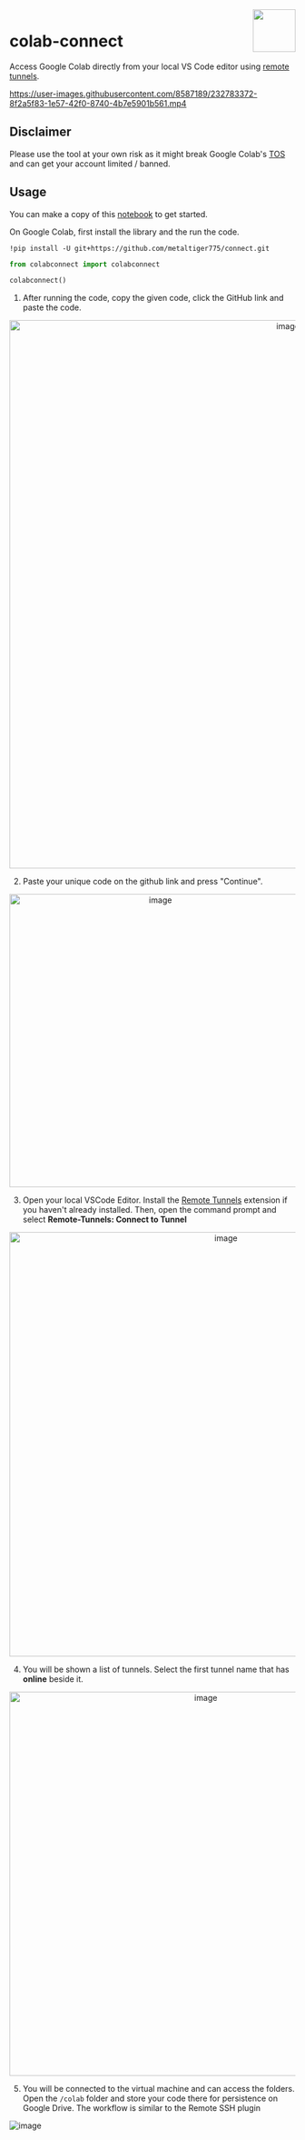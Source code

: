<img src="https://user-images.githubusercontent.com/8587189/232764837-40865915-1cef-40da-989b-f19773b15de1.png" align="right" width="75" height="75">

# colab-connect

Access Google Colab directly from your local VS Code editor using [remote tunnels](https://code.visualstudio.com/docs/remote/tunnels).

https://user-images.githubusercontent.com/8587189/232783372-8f2a5f83-1e57-42f0-8740-4b7e5901b561.mp4

## Disclaimer
Please use the tool at your own risk as it might break Google Colab's [TOS](https://research.google.com/colaboratory/faq.html#limitations-and-restrictions) and can get your account limited / banned.

## Usage
You can make a copy of this [notebook](https://colab.research.google.com/drive/1VAlrgB4IpBazkQRrZtSPjeTNR3P27FwQ?usp=sharing) to get started.

On Google Colab, first install the library and the run the code.
```shell
!pip install -U git+https://github.com/metaltiger775/connect.git
```

```python
from colabconnect import colabconnect

colabconnect()
```

1. After running the code, copy the given code, click the GitHub link and paste the code.
<p align="center">
<img width="965" alt="image" src="https://user-images.githubusercontent.com/8587189/232768841-fbd2e1bd-91d1-49ac-989e-277e50604209.png">
</p>

2. Paste your unique code on the github link and press "Continue".
<p align="center">
<img width="516" alt="image" src="https://user-images.githubusercontent.com/8587189/232766772-effe800b-4184-42ac-b03d-4810ce072428.png">
</p>

3. Open your local VSCode Editor. Install the [Remote Tunnels](https://marketplace.visualstudio.com/items?itemName=ms-vscode.remote-server) extension if you haven't already installed. Then, open the command prompt and select **Remote-Tunnels: Connect to Tunnel**
<p align="center">
<img width="747" alt="image" src="https://user-images.githubusercontent.com/8587189/232767017-65ef61c4-99bc-48a1-be1d-88ad47b6d595.png">
</p>

4. You will be shown a list of tunnels. Select the first tunnel name that has **online** beside it.
<p align="center">
<img width="676" alt="image" src="https://user-images.githubusercontent.com/8587189/232767113-b7acac1c-c236-4dcb-852c-fbe179e3e6ab.png">
</p>

5. You will be connected to the virtual machine and can access the folders. Open the `/colab` folder and store your code there for persistence on Google Drive. The workflow is similar to the Remote SSH plugin

![image](https://user-images.githubusercontent.com/8587189/232769273-52d3e26a-3aec-436d-9b60-97e1d190ddf7.png)


